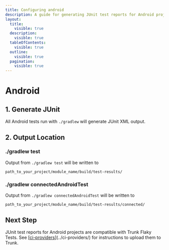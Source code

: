 ```yaml
---
title: Configuring android
description: A guide for generating JUnit test reports for Android projects
layout:
  title:
    visible: true
  description:
    visible: true
  tableOfContents:
    visible: true
  outline:
    visible: true
  pagination:
    visible: true
---
```


# Android

## 1. Generate JUnit

All Android tests run with `./gradlew` will generate JUnit XML output.

## 2. Output Location

### ./gradlew test

Output from `./gradlew test` will be written to

`path_to_your_project/module_name/build/test-results/`

### ./gradlew connectedAndroidTest

Output from `./gradlew connectedAndroidTest` will be written to

`path_to_your_project/module_name/build/test-results/connected/`

## Next Step

JUnit test reports for Android projects are compatible with Trunk Flaky Tests. See [[ci-providers](../ci-providers/ "mention")](../ci-providers/) for instructions to upload them to Trunk.
